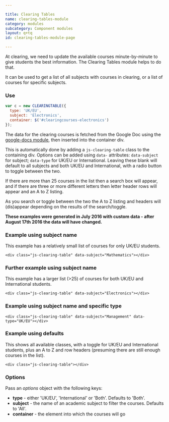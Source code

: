 ```yaml
---

title: Clearing Tables
name: clearing-tables-module
category: modules
subcategory: Component modules
layout: q+tq
id: clearing-tables-module-page

---
```


<div class="lead"><p>At clearing, we need to update the available courses minute-by-minute to give students the best information. The Clearing Tables module helps to do that.</p></div>

It can be used to get a list of all subjects with courses in clearing, or a list of courses for specific subjects.

### Use

```javascript
var c = new CLEARINGTABLE({
  type: 'UK/EU',
  subject: 'Electronics',
  container: $('#clearingcourses-electronics')
});
```

The data for the clearing courses is fetched from the Google Doc using the [google-docs module](google-docs-module.html), then inserted into the container div.

This is automatically done by adding a `js-clearing-table` class to the containing div. Options can be added using `data-` attributes: `data-subject` for subject; `data-type` for UK/EU or International. Leaving these blank will default to all subjects and both UK/EU and International, with a radio button to toggle between the two.

If there are more than 25 courses in the list then a search box will appear, and if there are three or more different letters then letter header rows will appear and an A to Z listing.

As you search or toggle between the two the A to Z listing and headers will (dis)appear depending on the results of the search/toggle.

**These examples were generated in July 2016 with custom data - after August 17th 2016 the data will have changed.**

### Example using subject name

This example has a relatively small list of courses for only UK/EU students.

```markup
<div class="js-clearing-table" data-subject="Mathematics"></div>
```

<div class="js-clearing-table" data-subject="Mathematics"></div>

### Further example using subject name

This example has a larger list (>25) of courses for both UK/EU and International students.

```markup
<div class="js-clearing-table" data-subject="Electronics"></div>
```

<div class="js-clearing-table" data-subject="Electronics"></div>

### Example using subject name and specific type

```markup
<div class="js-clearing-table" data-subject="Management" data-type="UK/EU"></div>
```

<div class="js-clearing-table" data-subject="Management" data-type="UK/EU"></div>

### Example using defaults

This shows all available classes, with a toggle for UK/EU and International students, plus an A to Z and row headers (presuming there are still enough courses in the list).

```markup
<div class="js-clearing-table"></div>
```

<div class="js-clearing-table"></div>


### Options

  Pass an _options_ object with the following keys:

  * **type** - either 'UK/EU', 'International' or 'Both'. Defaults to 'Both'.
  * **subject** - the name of an academic subject to filter the courses. Defaults to 'All'.
  * **container** - the element into which the courses will go
